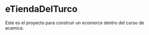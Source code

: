 # eTiendaDelTurco

<p> Este es el proyecto para construir un ecomerce dentro del curso de acamica.

